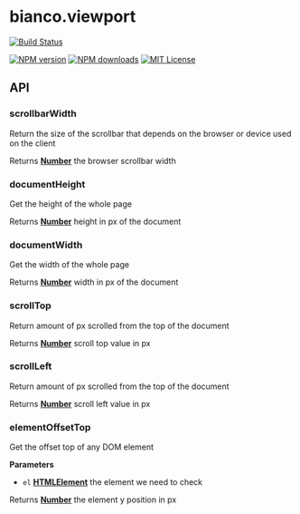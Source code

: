 # bianco.viewport

[![Build Status][travis-image]][travis-url]

[![NPM version][npm-version-image]][npm-url]
[![NPM downloads][npm-downloads-image]][npm-url]
[![MIT License][license-image]][license-url]

[travis-image]: https://img.shields.io/travis/biancojs/viewport.svg?style=flat-square

[travis-url]: https://travis-ci.org/biancojs/viewport

[license-image]: http://img.shields.io/badge/license-MIT-000000.svg?style=flat-square

[license-url]: LICENSE.txt

[npm-version-image]: http://img.shields.io/npm/v/bianco.viewport.svg?style=flat-square

[npm-downloads-image]: http://img.shields.io/npm/dm/bianco.viewport.svg?style=flat-square

[npm-url]: https://npmjs.org/package/bianco.viewport

## API

<!-- Generated by documentation.js. Update this documentation by updating the source code. -->

### scrollbarWidth

Return the size of the scrollbar that depends on the browser or device used on the client

Returns **[Number](https://developer.mozilla.org/en-US/docs/Web/JavaScript/Reference/Global_Objects/Number)** the browser scrollbar width

### documentHeight

Get the height of the whole page

Returns **[Number](https://developer.mozilla.org/en-US/docs/Web/JavaScript/Reference/Global_Objects/Number)** height in px of the document

### documentWidth

Get the width of the whole page

Returns **[Number](https://developer.mozilla.org/en-US/docs/Web/JavaScript/Reference/Global_Objects/Number)** width in px of the document

### scrollTop

Return amount of px scrolled from the top of the document

Returns **[Number](https://developer.mozilla.org/en-US/docs/Web/JavaScript/Reference/Global_Objects/Number)** scroll top value in px

### scrollLeft

Return amount of px scrolled from the top of the document

Returns **[Number](https://developer.mozilla.org/en-US/docs/Web/JavaScript/Reference/Global_Objects/Number)** scroll left value in px

### elementOffsetTop

Get the offset top of any DOM element

**Parameters**

-   `el` **[HTMLElement](https://developer.mozilla.org/en-US/docs/Web/HTML/Element)** the element we need to check

Returns **[Number](https://developer.mozilla.org/en-US/docs/Web/JavaScript/Reference/Global_Objects/Number)** the element y position in px
